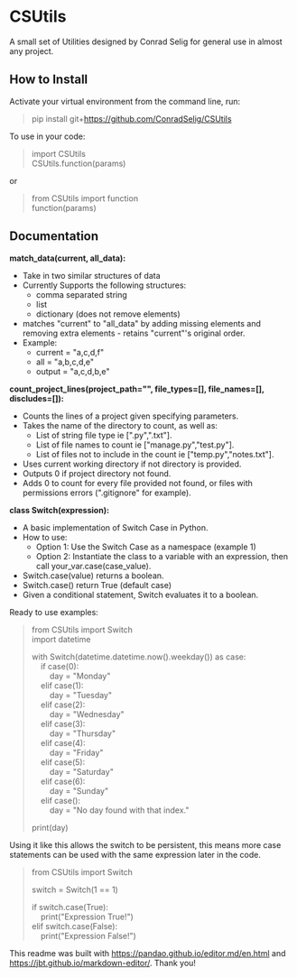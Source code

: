# CSUtils
A small set of Utilities designed by Conrad Selig for general use in almost any project.


## How to Install

Activate your virtual environment from the command line, run:
> pip install git+https://github.com/ConradSelig/CSUtils

To use in your code:
> import CSUtils <br>
> CSUtils.function(params)

or
> from CSUtils import function <br>
> function(params)

## Documentation

**match_data(current, all_data):**

* Take in two similar structures of data
* Currently Supports the following structures:
	* comma separated string
	* list
	* dictionary (does not remove elements)
* matches "current" to "all_data" by adding missing elements and removing extra elements - retains "current"'s original order.
* Example:
	* current = "a,c,d,f"
	* all = "a,b,c,d,e"
	* output = "a,c,d,b,e"

**count_project_lines(project_path="", file_types=[], file_names=[], discludes=[]):**
* Counts the lines of a project given specifying parameters.
* Takes the name of the directory to count, as well as:
    * List of string file type ie [".py",".txt"].
    * List of file names to count ie ["manage.py","test.py"].
    * List of files not to include in the count ie ["temp.py","notes.txt"].
* Uses current working directory if not directory is provided.
* Outputs 0 if project directory not found.
* Adds 0 to count for every file provided not found, or files with permissions errors (".gitignore" for example).

**class Switch(expression):**
* A basic implementation of Switch Case in Python.
* How to use:
    * Option 1: Use the Switch Case as a namespace (example 1)
    * Option 2: Instantiate the class to a variable with an expression, then call your_var.case(case_value).
* Switch.case(value) returns a boolean.
* Switch.case() return True (default case)
* Given a conditional statement, Switch evaluates it to a boolean.<br>

Ready to use examples:
> from CSUtils import Switch <br>
> import datetime <br>
>
> with Switch(datetime.datetime.now().weekday()) as case: <br>
>   &nbsp;&nbsp;&nbsp;&nbsp;if case(0): <br>
>       &nbsp;&nbsp;&nbsp;&nbsp;&nbsp;&nbsp;&nbsp;&nbsp;day = "Monday" <br>
>   &nbsp;&nbsp;&nbsp;&nbsp;elif case(1): <br>
>       &nbsp;&nbsp;&nbsp;&nbsp;&nbsp;&nbsp;&nbsp;&nbsp;day = "Tuesday" <br>
>   &nbsp;&nbsp;&nbsp;&nbsp;elif case(2): <br>
>       &nbsp;&nbsp;&nbsp;&nbsp;&nbsp;&nbsp;&nbsp;&nbsp;day = "Wednesday" <br>
>   &nbsp;&nbsp;&nbsp;&nbsp;elif case(3): <br>
>       &nbsp;&nbsp;&nbsp;&nbsp;&nbsp;&nbsp;&nbsp;&nbsp;day = "Thursday" <br>
>   &nbsp;&nbsp;&nbsp;&nbsp;elif case(4): <br>
>       &nbsp;&nbsp;&nbsp;&nbsp;&nbsp;&nbsp;&nbsp;&nbsp;day = "Friday" <br>
>   &nbsp;&nbsp;&nbsp;&nbsp;elif case(5): <br>
>        &nbsp;&nbsp;&nbsp;&nbsp;&nbsp;&nbsp;&nbsp;&nbsp;day = "Saturday" <br>
>   &nbsp;&nbsp;&nbsp;&nbsp;elif case(6): <br>
>        &nbsp;&nbsp;&nbsp;&nbsp;&nbsp;&nbsp;&nbsp;&nbsp;day = "Sunday" <br>
>   &nbsp;&nbsp;&nbsp;&nbsp;elif case(): <br>
>        &nbsp;&nbsp;&nbsp;&nbsp;&nbsp;&nbsp;&nbsp;&nbsp;day = "No day found with that index."
>
> print(day)

Using it like this allows the switch to be persistent, this means more case statements can be used with the same expression later in the code.

> from CSUtils import Switch <br>
>
> switch = Switch(1 == 1)
>
> if switch.case(True): <br>
> &nbsp;&nbsp;&nbsp;&nbsp;print("Expression True!") <br>
> elif switch.case(False): <br>
> &nbsp;&nbsp;&nbsp;&nbsp;print("Expression False!") <br>


This readme was built with https://pandao.github.io/editor.md/en.html and https://jbt.github.io/markdown-editor/. Thank you!
